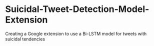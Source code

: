 # Suicidal-Tweet-Detection-Model-Extension
Creating a Google extension to use a Bi-LSTM model for tweets with suicidal tendencies 
